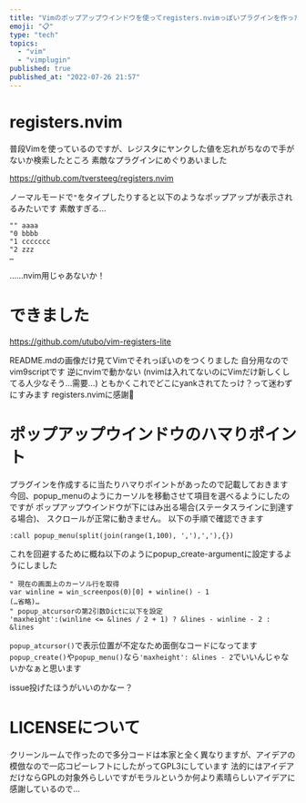 ```yaml
---
title: "Vimのポップアップウインドウを使ってregisters.nvimっぽいプラグインを作った"
emoji: "📋"
type: "tech"
topics:
  - "vim"
  - "vimplugin"
published: true
published_at: "2022-07-26 21:57"
---
```


# registers.nvim

普段Vimを使っているのですが、レジスタにヤンクした値を忘れがちなので手がないか検索したところ
素敵なプラグインにめぐりあいました

https://github.com/tversteeg/registers.nvim

ノーマルモードで`"`をタイプしたりすると以下のようなポップアップが表示されるみたいです
素敵すぎる…
```
"" aaaa
"0 bbbb
"1 ccccccc
"2 zzz
…
```
……nvim用じゃあないか！

# できました

https://github.com/utubo/vim-registers-lite

README.mdの画像だけ見てVimでそれっぽいのをつくりました
自分用なのでvim9scriptです
逆にnvimで動かない
(nvimは入れてないのにVimだけ新しくしてる人少なそう…需要…)
ともかくこれでどこにyankされてたっけ？って迷わずにすみます
registers.nvimに感謝🙏


# ポップアップウインドウのハマりポイント

プラグインを作成するに当たりハマりポイントがあったので記載しておきます
今回、popup_menuのようにカーソルを移動させて項目を選べるようにしたのですが
ポップアップウインドウが下にはみ出る場合(ステータスラインに到達する場合)、
スクロールが正常に動きません。
以下の手順で確認できます
```vim
:call popup_menu(split(join(range(1,100), ','),','),{})
```

これを回避するために概ね以下のようにpopup_create-argumentに設定するようにしました
```
" 現在の画面上のカーソル行を取得
var winline = win_screenpos(0)[0] + winline() - 1
(…省略)…
" popup_atcursorの第2引数Dictに以下を設定
'maxheight':(winline <= &lines / 2 + 1) ? &lines - winline - 2 : &lines
```
`popup_atcursor()`で表示位置が不定なため面倒なコードになってます
`popup_create()`や`popup_menu()`なら`'maxheight': &lines - 2`でいいんじゃないかなぁと思います

issue投げたほうがいいのかなー？

# LICENSEについて

クリーンルームで作ったので多分コードは本家と全く異なりますが、アイデアの模倣なので一応コピーレフトにしたがってGPL3にしています
法的にはアイデアだけならGPLの対象外らしいですがモラルというか何より素晴らしいアイデアに感謝しているので…